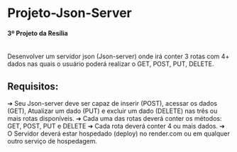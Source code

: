 # Projeto-Json-Server 
<h4>3º Projeto da Resília</h4><br>
Desenvolver um servidor json (Json-server) onde
irá conter 3 rotas com 4+ dados nas quais o
usuário poderá realizar o GET, POST, PUT,
DELETE. 

## Requisitos:
➔ Seu Json-server deve ser capaz de inserir
(POST), acessar os dados (GET), Atualizar um
dado (PUT) e excluir um dado (DELETE) nas
três ou mais rotas disponíveis. 
➔ Cada uma das rotas deverá conter os
métodos: GET, POST, PUT e DELETE
➔ Cada rota deverá conter 4 ou mais dados.
➔ O Servidor deverá estar hospedado
(deploy) no render.com ou em qualquer
outro serviço de hospedagem.

